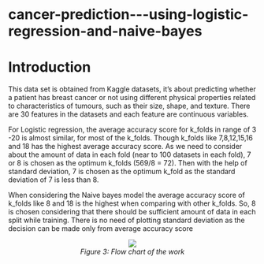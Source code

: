 # cancer-prediction---using-logistic-regression-and-naive-bayes

# Introduction
This data set is obtained from Kaggle datasets, it’s about predicting whether a patient has breast cancer or not using different physical properties related to characteristics of tumours, such as their size, shape, and texture. There are 30 features in the datasets and each feature are continuous variables.

For Logistic regression, the average accuracy score for k_folds in range of 3 -20 is almost similar, for most of the k_folds. Though k_folds like 7,8,12,15,16 and 18 has the highest average accuracy score. As we need to consider about the amount of data in each fold (near to 100 datasets in each fold), 7 or 8 is chosen as the optimum k_folds (569/8 = 72). Then with the help of standard deviation, 7 is chosen as the optimum k_fold as the standard deviation of 7 is less than 8.

When considering the Naive bayes model the average accuracy score of k_folds like 8 and 18 is the highest when comparing with other k_folds. So, 8 is chosen considering that there should be sufficient amount of data in each split while training. There is no need of plotting standard deviation as the decision can be made only from average accuracy score

<p align="center">
  <img src="https://github.com/Plymouth-University/2023-comp5013-gp-neural_ninjas/blob/main/Picture_work_flow.png">
  <br />
  <em>Figure 3: Flow chart of the work </em>
</p>


